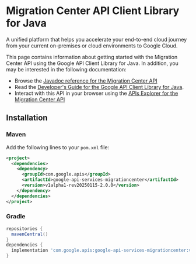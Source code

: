 # Migration Center API Client Library for Java

A unified platform that helps you accelerate your end-to-end cloud journey from your current on-premises or cloud environments to Google Cloud.

This page contains information about getting started with the Migration Center API
using the Google API Client Library for Java. In addition, you may be interested
in the following documentation:

* Browse the [Javadoc reference for the Migration Center API][javadoc]
* Read the [Developer's Guide for the Google API Client Library for Java][google-api-client].
* Interact with this API in your browser using the [APIs Explorer for the Migration Center API][api-explorer]

## Installation

### Maven

Add the following lines to your `pom.xml` file:

```xml
<project>
  <dependencies>
    <dependency>
      <groupId>com.google.apis</groupId>
      <artifactId>google-api-services-migrationcenter</artifactId>
      <version>v1alpha1-rev20250115-2.0.0</version>
    </dependency>
  </dependencies>
</project>
```

### Gradle

```gradle
repositories {
  mavenCentral()
}
dependencies {
  implementation 'com.google.apis:google-api-services-migrationcenter:v1alpha1-rev20250115-2.0.0'
}
```

[javadoc]: https://googleapis.dev/java/google-api-services-migrationcenter/latest/index.html
[google-api-client]: https://github.com/googleapis/google-api-java-client/
[api-explorer]: https://developers.google.com/apis-explorer/#p/migrationcenter/v1/
